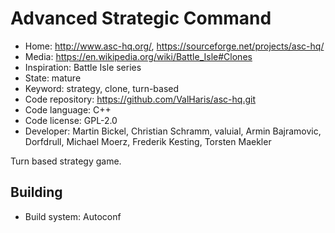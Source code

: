 # Advanced Strategic Command

- Home: http://www.asc-hq.org/, https://sourceforge.net/projects/asc-hq/
- Media: https://en.wikipedia.org/wiki/Battle_Isle#Clones
- Inspiration: Battle Isle series
- State: mature
- Keyword: strategy, clone, turn-based
- Code repository: https://github.com/ValHaris/asc-hq.git
- Code language: C++
- Code license: GPL-2.0
- Developer: Martin Bickel, Christian Schramm, valuial, Armin Bajramovic, Dorfdrull, Michael Moerz, Frederik Kesting, Torsten Maekler

Turn based strategy game.

## Building

- Build system: Autoconf
